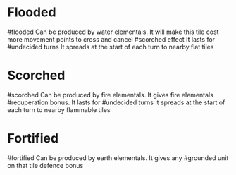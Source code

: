 # Flooded
#flooded
Can be produced by water elementals.
It will make this tile cost more movement points to cross and cancel #scorched effect
It lasts for #undecided  turns
It spreads at the start of each turn to nearby flat tiles
# Scorched
#scorched
Can be produced by fire elementals.
It gives fire elementals #recuperation bonus.
It lasts for #undecided turns
It spreads at the start of each turn to nearby flammable tiles

# Fortified
#fortified
Can be produced by earth elementals.
It gives any #grounded unit on that tile defence bonus